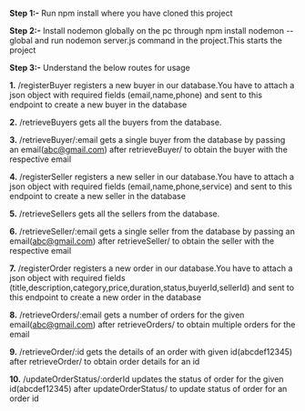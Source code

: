 **Step 1:-** Run npm install where you have cloned this project

**Step 2:-** Install nodemon globally on the pc through npm install nodemon --global and run nodemon server.js command in the project.This starts the project

**Step 3:-** Understand the below routes for usage

**1.** /registerBuyer registers a new buyer in our database.You have to attach a json object with required fields (email,name,phone) and sent to this endpoint to create a new buyer in the database

**2.** /retrieveBuyers gets all the buyers from the database.

**3.** /retrieveBuyer/:email gets a single buyer from the database by passing an email(abc@gmail.com) after retrieveBuyer/ to obtain the buyer with the respective email

**4.** /registerSeller registers a new seller in our database.You have to attach a json object with required fields (email,name,phone,service) and sent to this endpoint to create a new seller in the database

**5.** /retrieveSellers gets all the sellers from the database.

**6.** /retrieveSeller/:email gets a single seller from the database by passing an email(abc@gmail.com) after retrieveSeller/ to obtain the seller with the respective email

**7.** /registerOrder registers a new order in our database.You have to attach a json object with required fields (title,description,category,price,duration,status,buyerId,sellerId) and sent to this endpoint to create a new order in the database

**8.** /retrieveOrders/:email gets a number of orders for the given email(abc@gmail.com) after retrieveOrders/ to obtain multiple orders for the email

**9.** /retrieveOrder/:id gets the details of an order with given id(abcdef12345) after retrieveOrder/ to obtain order details for an id

**10.** /updateOrderStatus/:orderId updates the status of order for the given id(abcdef12345) after updateOrderStatus/ to update status of order for an order id